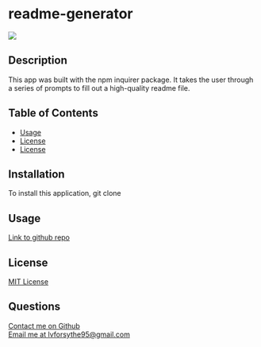 
# readme-generator

<img src="https://img.shields.io/badge/license-ISC-9cf"/>

## Description
This app was built with the npm inquirer package. It takes the user through a series of prompts to fill out a high-quality readme file. 

## Table of Contents
- [Usage](#usage)
- [License](#license)
- [License](#license)

## Installation
To install this application, git clone

## Usage 
[Link to github repo](https://github.com/hope428/readme-generator)


## License

[MIT License](https://choosealicense.com/licenses/mit)
    

## Questions
[Contact me on Github](https://github.com/hope428)<br/>
[Email me at lvforsythe95@gmail.com](mailto:lvforsythe95@gmail.com)

